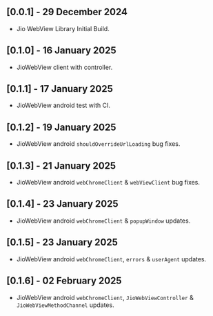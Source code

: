## [0.0.1] - 29 December 2024

* Jio WebView Library Initial Build.

## [0.1.0] - 16 January 2025

* JioWebView client with controller.

## [0.1.1] - 17 January 2025

* JioWebView android test with CI.

## [0.1.2] - 19 January 2025

* JioWebView android `shouldOverrideUrlLoading` bug fixes.

## [0.1.3] - 21 January 2025

* JioWebView android `webChromeClient` & `webViewClient` bug fixes.

## [0.1.4] - 23 January 2025

* JioWebView android `webChromeClient` & `popupWindow` updates.

## [0.1.5] - 23 January 2025

* JioWebView android `webChromeClient`, `errors` & `userAgent` updates.

## [0.1.6] - 02 February 2025

* JioWebView android `webChromeClient`, `JioWebViewController` & `JioWebViewMethodChannel` updates.
